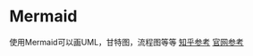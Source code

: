 # Mermaid
使用Mermaid可以画UML，甘特图，流程图等等
[知乎参考](https://zhuanlan.zhihu.com/p/172635547)
[官网参考](https://mermaid.js.org/syntax/flowchart.html)

